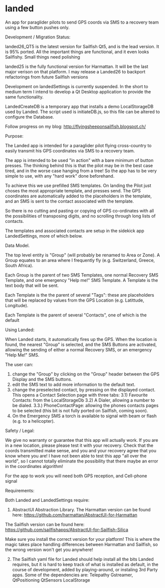 landed
======

An app for paraglider pilots to send GPS coords via SMS to a recovery team using a few button pushes only.

Development / Migration Status:

landed26_QT5 is the latest version for Sailfish Qt5, and is the lead version. It is 95% ported. All the important things are functional, and it even looks Sailfishy. Small things need polishing

landed25 is the fully functional version for Harmattan. It will be the last major verison on that platform. I may release a Landed26 to backport refactorings from future Sailfish versions

Development on landedSettings is currently suspended. In the short to medium term I intend to develop a Qt Desktop application to provide the same functionality.

LandedCreateDB is a temporary app that installs a demo LocalStorageDB used by Landed. The script used is initiateDB.js, so this file can be altered to configure the Database.


Follow progress on my blog: http://flyingsheeponsailfish.blogspot.ch/


Purpose:

The Landed app is intended for a paraglider pilot flying cross-country to easily transmit his GPS coordinates via SMS to a recovery team.

The app is intended to be used "in action" with a bare minimum of button presses. The thinking behind this is that the pilot may be in the best case tired, and in the worse case hanging from a tree! So the app has to be very simple to use, with any "hard work" done beforehand.

To achieve this we use prefilled SMS templates. On landing the Pilot just choses the most appropriate template, and presses send. The GPS coordinates are automatically added to the placeholders in the template, and an SMS is sent to the contact associated with the template.

So there is no cutting and pasting or copying of GPS co-ordinates with all the possibilities of transposing digits, and no scrolling through long lists of contacts.

The templates and associated contacts are setup in the sidekick app LandedSettings, more of which below.


Data Model.

The top level entity is "Group" (will probably be renamed to Area or Zone). A Group equates to an area where I frequently fly (e.g. Switzerland, Greece, South Africa).

Each Group is the parent of two SMS Templates, one normal Recovery SMS Template, and one emergency "Help me!" SMS Template. A Template is the text body that will be sent.

Each Template is the the parent of several "Tags": these are placeholders that will be replaced by values from the GPS Location (e.g. Latittude, Longitude).

Each Template is the parent of several "Contacts", one of which is the default


Using Landed:

When Landed starts, it automatically fires up the GPS. When the location is found, the nearest "Group" is selected, and the SMS Buttons are activated, allowing the sending of either a normal Recovery SMS, or an emergency "Help Me!" SMS.

The user can:
1) change the "Group" by clicking on the "Group" header between the GPS Display and the SMS buttons.
2) edit the SMS text to add more information to the default text.
3) change the preselected contact, by pressing on the displayed contact. This opens a Contact Selection page with three tabs:
3.1) Favourite Contacts: from the LocalStorageDb
3.2) A Dialer, allowing a number to be dialed.
3.3.) PhoneContactPage: allowing the phones contacts pages to be selected (this bit is not fully ported on Sailfish, coming soon).
4) On the Emergency SMS a torch is available to signal with beam or flash (e.g. to a helicopter).


Safety / Legal:

We give no warranty or guarantee that this app will actually work. If you are in a new location, please please test it with your recovery. Check that the coords transmitted make sense, and you and your recovery agree that you know where you are! I have not been able to test this app "all over the world", so I cannot totally eliminate the possibility that there maybe an error in the coordinates algorithm!

For the app to work you will need both GPS reception, and Cell-phone signal


Requirements:

Both Landed and LandedSettings require:

1) AbstractUI Abstraction Library.
The Harmattan version can be found here: https://github.com/harmattan/AbstractUI-for-Harmattan

The Sailfish version can be found here: https://github.com/sailfishapps/AbstractUI-for-Sailfish-Silica

Make sure you install the correct version for your platform! This is where the magic takes place handling differences between Harmattan and Sailfish, so the wrong version won't get you anywhere!

2) The Sailfish yaml file for Landed should help install all the bits Landed requires, but it is hard to keep track of what is installed as default, in the course of development, added by playing-around, or instaling 3rd Party apps.
Some of the dependencies are:
Telepathy
Gstreamer,
QtPositioning
QtSensors
LocalStorage
